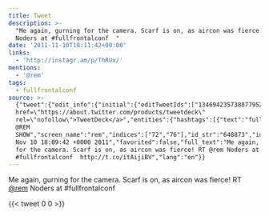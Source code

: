 ```yaml
---
title: Tweet
description: >-
  "Me again, gurning for the camera. Scarf is on, as aircon was fierce! RT @rem
  Noders at #fullfrontalconf  "
date: '2011-11-10T18:11:42+00:00'
links:
  - 'http://instagr.am/p/ThRUx/'
mentions:
  - '@rem'
tags:
  - fullfrontalconf
source: >-
  {"tweet":{"edit_info":{"initial":{"editTweetIds":["134694235738877952"],"editableUntil":"2011-11-10T19:09:42.955Z","editsRemaining":"5","isEditEligible":true}},"retweeted":false,"source":"<a
  href=\"https://about.twitter.com/products/tweetdeck\"
  rel=\"nofollow\">TweetDeck</a>","entities":{"hashtags":[{"text":"fullfrontalconf","indices":["87","103"]}],"symbols":[],"user_mentions":[{"name":"THAT
  @REM
  SHOW","screen_name":"rem","indices":["72","76"],"id_str":"648873","id":"648873"}],"urls":[{"url":"http://t.co/itAijiBV","expanded_url":"http://instagr.am/p/ThRUx/","display_url":"instagr.am/p/ThRUx/","indices":["105","125"]}]},"display_text_range":["0","125"],"favorite_count":"0","id_str":"134694235738877952","truncated":false,"retweet_count":"0","id":"134694235738877952","possibly_sensitive":false,"created_at":"Thu
  Nov 10 18:09:42 +0000 2011","favorited":false,"full_text":"Me again, gurning
  for the camera. Scarf is on, as aircon was fierce! RT @rem Noders at
  #fullfrontalconf  http://t.co/itAijiBV","lang":"en"}}
---
```

Me again, gurning for the camera. Scarf is on, as aircon was fierce! RT [@rem](https://twitter.com/@rem) Noders at #fullfrontalconf  
    
{{< tweet 0 0 >}}
    
